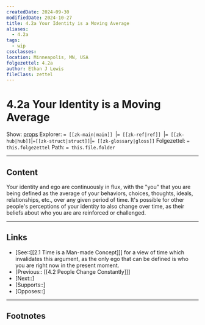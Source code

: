 ```yaml
---
createdDate: 2024-09-30
modifiedDate: 2024-10-27
title: 4.2a Your Identity is a Moving Average
aliases:
  - 4.2a
tags:
  - wip
cssclasses: 
location: Minneapolis, MN, USA
folgezettel: 4.2a
author: Ethan J Lewis
fileClass: zettel
---
```


# 4.2a Your Identity is a Moving Average

Show: [props](obsidian://adv-uri?vault=ejl-zk&commandid=properties%3Aopen-local)
Explorer: `= [[zk-main|main]] `|`= [[zk-ref|ref]] `|`= [[zk-hub|hub]]`|`=[[zk-struct|struct]]`|`= [[zk-glossary|gloss]]`
Folgezettel: `= this.folgezettel` 
Path: `= this.file.folder`
- - -

## Content

Your identity and ego are continuously in flux, with the "you" that you are being defined as the average of your behaviors, choices, thoughts, ideals, relationships, etc., over any given period of time. It's possible for other people's perceptions of your identity to also change over time, as their beliefs about who you are are reinforced or challenged. 

- - -

## Links

- [See::[[2.1 Time is a Man-made Concept]]] for a view of time which invalidates this argument, as the only ego that can be defined is who you are right now in the present moment.
- [Previous:: [[4.2 People Change Constantly]]]
- [Next::]
- [Supports::]
- [Opposes::]
- - -

## Footnotes